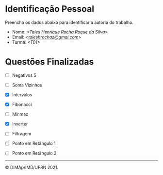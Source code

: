﻿# Identificação Pessoal

Preencha os dados abaixo para identificar a autoria do trabalho.

- Nome: *\<Tales Henrique Rocha Roque da Silva>*
- Email: *\<taleshrochaz@gmai.com>*
- Turma: *\<T01>*

# Questões Finalizadas

- [ ] Negativos 5
- [ ] Soma Vizinhos
- [X] Intervalos
- [X] Fibonacci
- [ ] Minmax
- [X] Inverter
- [ ] Filtragem
- [ ] Ponto em Retângulo 1
- [ ] Ponto em Retângulo 2


--------
&copy; DIMAp/IMD/UFRN 2021.
